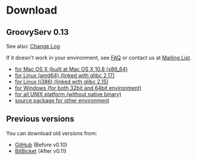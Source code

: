 # Download

## GroovyServ 0.13

See also: [Change Log](./changelog.html)

If it doesn't work in your environment, see [FAQ](./faq.html) or contact us at [Mailing List](./community-ml.html).

* [for Mac OS X (built at Mac OS X 10.8 (x86_64)](https://bitbucket.org/kobo/groovyserv-mirror/downloads/groovyserv-0.13-macosx-x86_64-bin.zip)
* [for Linux (amd64) (linked with glibc 2.17)](https://bitbucket.org/kobo/groovyserv-mirror/downloads/groovyserv-0.13-linux-amd64-bin.zip)
* [for Linux (i386) (linked with glibc 2.15)](https://bitbucket.org/kobo/groovyserv-mirror/downloads/groovyserv-0.13-linux-i386-bin.zip)
* [for Windows (for both 32bit and 64bit environment)](https://bitbucket.org/kobo/groovyserv-mirror/downloads/groovyserv-0.13-windows-bin.zip)
* [for all UNIX platform (without native binary)](https://bitbucket.org/kobo/groovyserv-mirror/downloads/groovyserv-0.13-platform-independent-bin.zip)
* [source package for other environment](https://bitbucket.org/kobo/groovyserv-mirror/downloads/groovyserv-0.13-src.zip)


## Previous versions

You can download old versions from:

* [GitHub](http://github.com/kobo/groovyserv/downloads) (Before v0.10)
* [BitBicket](https://bitbucket.org/kobo/groovyserv-mirror/downloads#download-205066) (After v0.11)
